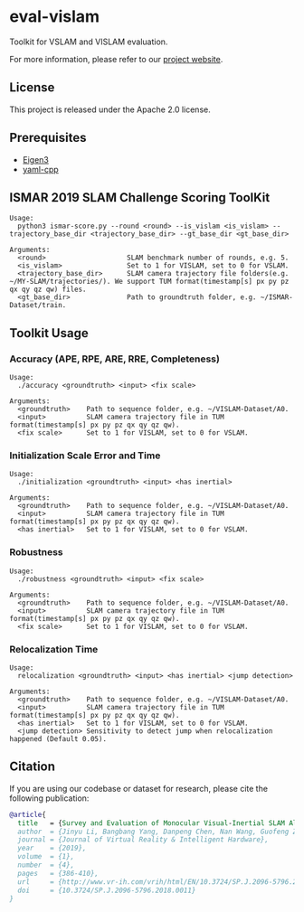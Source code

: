 # eval-vislam

Toolkit for VSLAM and VISLAM evaluation.

For more information, please refer to our [project website](http://www.zjucvg.net/eval-vislam/).

## License

This project is released under the Apache 2.0 license.

## Prerequisites

- [Eigen3](http://eigen.tuxfamily.org/index.php?title=Main_Page)
- [yaml-cpp](https://github.com/jbeder/yaml-cpp)

## ISMAR 2019 SLAM Challenge Scoring ToolKit

```docopt
Usage:
  python3 ismar-score.py --round <round> --is_vislam <is_vislam> --trajectory_base_dir <trajectory_base_dir> --gt_base_dir <gt_base_dir>

Arguments:
  <round>                    SLAM benchmark number of rounds, e.g. 5.
  <is_vislam>                Set to 1 for VISLAM, set to 0 for VSLAM.
  <trajectory_base_dir>      SLAM camera trajectory file folders(e.g. ~/MY-SLAM/trajectories/). We support TUM format(timestamp[s] px py pz qx qy qz qw) files.
  <gt_base_dir>              Path to groundtruth folder, e.g. ~/ISMAR-Dataset/train.
```

## Toolkit Usage

### Accuracy (APE, RPE, ARE, RRE, Completeness)

```docopt
Usage:
  ./accuracy <groundtruth> <input> <fix scale>

Arguments:
  <groundtruth>    Path to sequence folder, e.g. ~/VISLAM-Dataset/A0.
  <input>          SLAM camera trajectory file in TUM format(timestamp[s] px py pz qx qy qz qw).
  <fix scale>      Set to 1 for VISLAM, set to 0 for VSLAM.
```

### Initialization Scale Error and Time

```docopt
Usage:
  ./initialization <groundtruth> <input> <has inertial>

Arguments:
  <groundtruth>    Path to sequence folder, e.g. ~/VISLAM-Dataset/A0.
  <input>          SLAM camera trajectory file in TUM format(timestamp[s] px py pz qx qy qz qw).
  <has inertial>   Set to 1 for VISLAM, set to 0 for VSLAM.
```

### Robustness

```docopt
Usage:
  ./robustness <groundtruth> <input> <fix scale>

Arguments:
  <groundtruth>    Path to sequence folder, e.g. ~/VISLAM-Dataset/A0.
  <input>          SLAM camera trajectory file in TUM format(timestamp[s] px py pz qx qy qz qw).
  <fix scale>      Set to 1 for VISLAM, set to 0 for VSLAM.
```

### Relocalization Time

```docopt
Usage:
  relocalization <groundtruth> <input> <has inertial> <jump detection>

Arguments:
  <groundtruth>    Path to sequence folder, e.g. ~/VISLAM-Dataset/A0.
  <input>          SLAM camera trajectory file in TUM format(timestamp[s] px py pz qx qy qz qw).
  <has inertial>   Set to 1 for VISLAM, set to 0 for VSLAM.
  <jump detection> Sensitivity to detect jump when relocalization happened (Default 0.05).
```

## Citation

If you are using our codebase or dataset for research, please cite the following publication:

```bibtex
@article{
  title   = {Survey and Evaluation of Monocular Visual-Inertial SLAM Algorithms for Augmented Reality},
  author  = {Jinyu Li, Bangbang Yang, Danpeng Chen, Nan Wang, Guofeng Zhang*, Hujun Bao*},
  journal = {Journal of Virtual Reality & Intelligent Hardware},
  year    = {2019},
  volume  = {1},
  number  = {4},
  pages   = {386-410},
  url     = {http://www.vr-ih.com/vrih/html/EN/10.3724/SP.J.2096-5796.2018.0011/article.html},
  doi     = {10.3724/SP.J.2096-5796.2018.0011}
}
```
